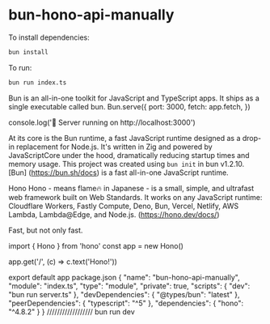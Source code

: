 # bun-hono-api-manually

To install dependencies:

```bash
bun install
```

To run:

```bash
bun run index.ts
```
Bun is an all-in-one toolkit for JavaScript and TypeScript apps. It ships as a single executable called bun.
Bun.serve({
  port: 3000,
  fetch: app.fetch,
})

console.log('🚀 Server running on http://localhost:3000')

At its core is the Bun runtime, a fast JavaScript runtime designed as a drop-in replacement for Node.js. It's written in Zig and powered by JavaScriptCore under the hood, dramatically reducing startup times and memory usage.
This project was created using `bun init` in bun v1.2.10. [Bun]
(https://bun.sh/docs) is a fast all-in-one JavaScript runtime.

Hono
Hono - means flame🔥 in Japanese - is a small, simple, and ultrafast web framework built on Web Standards. It works on any JavaScript runtime: Cloudflare Workers, Fastly Compute, Deno, Bun, Vercel, Netlify, AWS Lambda, Lambda@Edge, and Node.js. (https://hono.dev/docs/)



Fast, but not only fast.


import { Hono } from 'hono'
const app = new Hono()

app.get('/', (c) => c.text('Hono!'))

export default app
package.json
{
  "name": "bun-hono-api-manually",
  "module": "index.ts",
  "type": "module",
  "private": true,
  "scripts": {
    "dev": "bun run server.ts"
  },
  "devDependencies": {
    "@types/bun": "latest"
  },
  "peerDependencies": {
    "typescript": "^5"
  },
  "dependencies": {
    "hono": "^4.8.2"
  }
}
//////////////////
bun run dev
